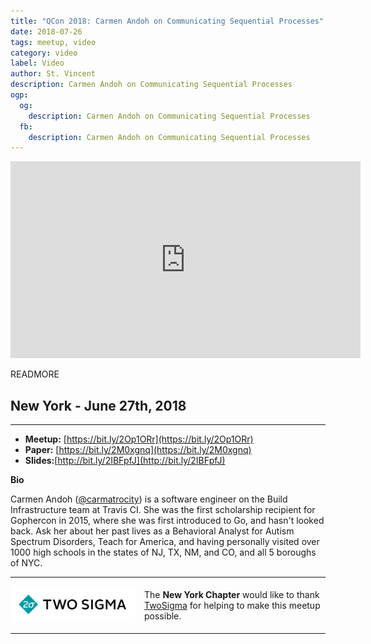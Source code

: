 ```yaml
---
title: "QCon 2018: Carmen Andoh on Communicating Sequential Processes"
date: 2018-07-26
tags: meetup, video
category: video
label: Video
author: St. Vincent
description: Carmen Andoh on Communicating Sequential Processes
ogp:
  og:
    description: Carmen Andoh on Communicating Sequential Processes
  fb:
    description: Carmen Andoh on Communicating Sequential Processes
---
```


<iframe class="video" width="560" height="315" src="https://www.youtube.com/embed/av3dYv0UM_s" frameborder="0" allowfullscreen></iframe>

READMORE

## New York - June 27th, 2018

****

* **Meetup:** [https://bit.ly/2Op1ORr](https://bit.ly/2Op1ORr)
* **Paper:** [https://bit.ly/2M0xgnq](https://bit.ly/2M0xgnq)
* **Slides:**[http://bit.ly/2IBFpfJ](http://bit.ly/2IBFpfJ)

**Bio**

Carmen Andoh ([@carmatrocity](https://twitter.com/carmatrocity)) is a software engineer on the Build Infrastructure team at Travis CI. She was the first scholarship recipient for Gophercon in 2015, where she was first introduced to Go, and hasn't looked back. Ask her about her past lives as a Behavioral Analyst for Autism Spectrum Disorders, Teach for America, and having personally visited over 1000 high schools in the states of NJ, TX, NM, and CO, and all 5 boroughs of NYC.


---

<p style="display: flex; flex-direction: row; justify-content: center; align-items: center;">
  <a href="https://www.twosigma.com/"><img src="/images/TwoSigma_RGB.jpg" alt="TwoSigma" title="TwoSigma - Platinum Sponsor of Papers We Love NYC" style="width: 200px; margin: 0 1em 0 0;"></a> <span style="flex: 1;">The <strong>New York Chapter</strong> would like to thank <a href="https://www.twosigma.com">TwoSigma</a> for helping to make this meetup possible.</span>
</p>

---
